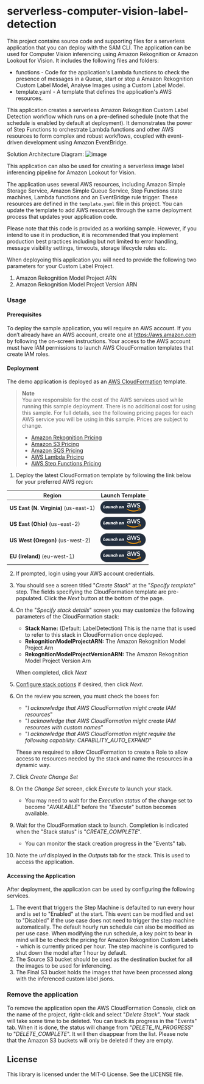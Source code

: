# serverless-computer-vision-label-detection 

This project contains source code and supporting files for a serverless application that you can deploy with the SAM CLI. The application can be used for Computer Vision inferencing using Amazon Rekognition or Amazon Lookout for Vision. It includes the following files and folders:

- functions - Code for the application's Lambda functions to check the presence of messages in a Queue, start or stop a Amazon Rekognition Custom Label Model, Analyse Images using a Custom Label Model.
- template.yaml - A template that defines the application's AWS resources.

This application creates a serverless Amazon Rekognition Custom Label Detection workflow which runs on a pre-defined schedule (note that the schedule is enabled by default at deployment). It demonstrates the power of Step Functions to orchestrate Lambda functions and other AWS resources to form complex and robust workflows, coupled with event-driven development using Amazon EventBridge.

Solution Architecture Diagram:
<img width="814" alt="image" src="https://user-images.githubusercontent.com/34427009/102906604-c5c34e80-446c-11eb-918e-42dabbcacc93.png">

This application can also be used for creating a serverless image label inferencing pipeline for Amazon Lookout for Vision.

The application uses several AWS resources, including Amazon Simple Storage Service, Amazon Simple Queue Service, Step Functions state machines, Lambda functions and an EventBridge rule trigger. These resources are defined in the `template.yaml` file in this project. You can update the template to add AWS resources through the same deployment process that updates your application code.

Please note that this code is provided as a working sample. However, if you intend to use it in production, it is recommended that you implement production best practices including but not limited to error handling, message visibility settings, timeouts, storage lifecycle rules etc. 

When deployoing this application you will need to provide the following two parameters for your Custom Label Project.
1. Amazon Rekognition Model Project ARN
2. Amazon Rekognition Model Project Version ARN

### Usage

#### Prerequisites

To deploy the sample application, you will require an AWS account. If you don’t already have an AWS account, create one at <https://aws.amazon.com> by following the on-screen instructions. Your access to the AWS account must have IAM permissions to launch AWS CloudFormation templates that create IAM roles.

#### Deployment

The demo application is deployed as an [AWS CloudFormation](https://aws.amazon.com/cloudformation) template.

> **Note**  
> You are responsible for the cost of the AWS services used while running this sample deployment. There is no additional cost for using this sample. For full details, see the following pricing pages for each AWS service you will be using in this sample. Prices are subject to change.
>
> - [Amazon Rekognition Pricing](https://aws.amazon.com/rekognition/pricing/)
> - [Amazon S3 Pricing](https://aws.amazon.com/s3/pricing/)
> - [Amazon SQS Pricing](https://aws.amazon.com/sqs/pricing/)
> - [AWS Lambda Pricing](https://aws.amazon.com/lambda/pricing/)
> - [AWS Step Functions Pricing](https://aws.amazon.com/step-functions/pricing/)

1. Deploy the latest CloudFormation template by following the link below for your preferred AWS region:

| Region                                | Launch Template                                                                                                                                                                                                                                                                                     |
| ------------------------------------- | --------------------------------------------------------------------------------------------------------------------------------------------------------------------------------------------------------------------------------------------------------------------------------------------------- |
| **US East (N. Virginia)** (us-east-1) | [![Launch the LabelDetection Stack with CloudFormation](docs/deploy-to-aws.png)](https://console.aws.amazon.com/cloudformation/home?region=us-east-1#/stacks/new?stackName=LabelDetection&templateURL=https://solution-builders-us-east-1.s3.us-east-1.amazonaws.com/serverless-computer-vision-label-detection/latest/template.yaml) |
| **US East (Ohio)** (us-east-2)        | [![Launch the LabelDetection Stack with CloudFormation](docs/deploy-to-aws.png)](https://console.aws.amazon.com/cloudformation/home?region=us-east-2#/stacks/new?stackName=LabelDetection&templateURL=https://solution-builders-us-east-2.s3.us-east-2.amazonaws.com/serverless-computer-vision-label-detection/latest/template.yaml) |
| **US West (Oregon)** (us-west-2)      | [![Launch the LabelDetection Stack with CloudFormation](docs/deploy-to-aws.png)](https://console.aws.amazon.com/cloudformation/home?region=us-west-2#/stacks/new?stackName=LabelDetection&templateURL=https://solution-builders-us-west-2.s3.us-west-2.amazonaws.com/serverless-computer-vision-label-detection/latest/template.yaml) |
| **EU (Ireland)** (eu-west-1)          | [![Launch the LabelDetection Stack with CloudFormation](docs/deploy-to-aws.png)](https://console.aws.amazon.com/cloudformation/home?region=eu-west-1#/stacks/new?stackName=LabelDetection&templateURL=https://solution-builders-eu-west-1.s3.eu-west-1.amazonaws.com/serverless-computer-vision-label-detection/latest/template.yaml) |

2. If prompted, login using your AWS account credentials.
3. You should see a screen titled "_Create Stack_" at the "_Specify template_" step. The fields specifying the CloudFormation template are pre-populated. Click the _Next_ button at the bottom of the page.
4. On the "_Specify stack details_" screen you may customize the following parameters of the CloudFormation stack:

   - **Stack Name:** (Default: LabelDetection) This is the name that is used to refer to this stack in CloudFormation once deployed.
   - **RekognitionModelProjectARN:** The Amazon Rekognition Model Project Arn
   - **RekognitionModelProjectVersionARN:** The Amazon Rekognition Model Project Version Arn

   When completed, click _Next_

5. [Configure stack options](https://docs.aws.amazon.com/AWSCloudFormation/latest/UserGuide/cfn-console-add-tags.html) if desired, then click _Next_.
6. On the review you screen, you must check the boxes for:

   - "_I acknowledge that AWS CloudFormation might create IAM resources_"
   - "_I acknowledge that AWS CloudFormation might create IAM resources with custom names_"
   - "_I acknowledge that AWS CloudFormation might require the following capability: CAPABILITY_AUTO_EXPAND_"

   These are required to allow CloudFormation to create a Role to allow access to resources needed by the stack and name the resources in a dynamic way.

7. Click _Create Change Set_
8. On the _Change Set_ screen, click _Execute_ to launch your stack.
   - You may need to wait for the _Execution status_ of the change set to become "_AVAILABLE_" before the "_Execute_" button becomes available.
9. Wait for the CloudFormation stack to launch. Completion is indicated when the "Stack status" is "_CREATE_COMPLETE_".
   - You can monitor the stack creation progress in the "Events" tab.
10. Note the _url_ displayed in the _Outputs_ tab for the stack. This is used to access the application.

#### Accessing the Application

After deployment, the application can be used by configuring the following services.
1. The event that triggers the Step Machine is defaulted to run every hour and is set to "Enabled" at the start. This event can be modified and set to "Disabled" if the use case does not need to trigger the step machine automatically. The default hourly run schedule can also be modified as per use case. When modifying the run schedule, a key point to bear in mind will be to check the pricing for Amazon Rekognition Custom Labels - which is currently priced per hour. The step machine is configured to shut down the model after 1 hour by default.
2. The Source S3 bucket should be used as the destination bucket for all the images to be used for inferencing. 
3. The Final S3 bucket holds the images that have been processed along with the inferenced custom label jsons.


### Remove the application

To remove the application open the AWS CloudFormation Console, click on the name of the project, right-click and select "_Delete Stack_". Your stack will take some time to be deleted. You can track its progress in the "Events" tab. When it is done, the status will change from "_DELETE_IN_PROGRESS_" to "_DELETE_COMPLETE_". It will then disappear from the list. Please note that the Amazon S3 buckets will only be deleted if they are empty.


## License
     
This library is licensed under the MIT-0 License. See the LICENSE file.
